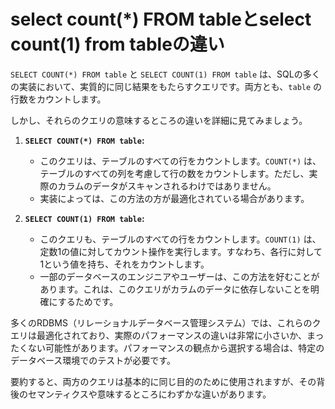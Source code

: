 
# select count(*) FROM tableとselect count(1) from tableの違い

`SELECT COUNT(*) FROM table` と `SELECT COUNT(1) FROM table` は、SQLの多くの実装において、実質的に同じ結果をもたらすクエリです。両方とも、`table` の行数をカウントします。

しかし、それらのクエリの意味するところの違いを詳細に見てみましょう。

1. **`SELECT COUNT(*) FROM table`:**
   - このクエリは、テーブルのすべての行をカウントします。`COUNT(*)` は、テーブルのすべての列を考慮して行の数をカウントします。ただし、実際のカラムのデータがスキャンされるわけではありません。
   - 実装によっては、この方法の方が最適化されている場合があります。

2. **`SELECT COUNT(1) FROM table`:**
   - このクエリも、テーブルのすべての行をカウントします。`COUNT(1)` は、定数1の値に対してカウント操作を実行します。すなわち、各行に対して1という値を持ち、それをカウントします。
   - 一部のデータベースのエンジニアやユーザーは、この方法を好むことがあります。これは、このクエリがカラムのデータに依存しないことを明確にするためです。

多くのRDBMS（リレーショナルデータベース管理システム）では、これらのクエリは最適化されており、実際のパフォーマンスの違いは非常に小さいか、まったくない可能性があります。パフォーマンスの観点から選択する場合は、特定のデータベース環境でのテストが必要です。

要約すると、両方のクエリは基本的に同じ目的のために使用されますが、その背後のセマンティクスや意味するところにわずかな違いがあります。
